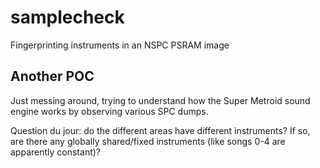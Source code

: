 samplecheck
===========

Fingerprinting instruments in an NSPC PSRAM image

Another POC
-----------

Just messing around, trying to understand how the Super Metroid sound engine
works by observing various SPC dumps.

Question du jour: do the different areas have different instruments?  If so,
are there any globally shared/fixed instruments (like songs 0-4 are apparently
constant)?
